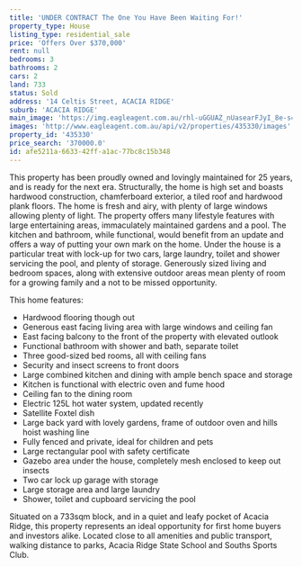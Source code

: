 ```yaml
---
title: 'UNDER CONTRACT The One You Have Been Waiting For!'
property_type: House
listing_type: residential_sale
price: 'Offers Over $370,000'
rent: null
bedrooms: 3
bathrooms: 2
cars: 2
land: 733
status: Sold
address: '14 Celtis Street, ACACIA RIDGE'
suburb: 'ACACIA RIDGE'
main_image: 'https://img.eagleagent.com.au/rhl-uGGUAZ_nUasearFJyI_8e-s=/1280x854/smart/https://s3-us-west-2.amazonaws.com/eagleagent-orig/images/6823296/119580991-image-M.jpg'
images: 'http://www.eagleagent.com.au/api/v2/properties/435330/images'
property_id: '435330'
price_search: '370000.0'
id: afe5211a-6633-42ff-a1ac-77bc8c15b348
---
```

This property has been proudly owned and lovingly maintained for 25 years, and is ready for the next era. Structurally, the home is high set and boasts hardwood construction, chamferboard exterior, a tiled roof and hardwood plank floors. The home is fresh and airy, with plenty of large windows allowing plenty of light. The property offers many lifestyle features with large entertaining areas, immaculately maintained gardens and a pool. The kitchen and bathroom, while functional, would benefit from an update and offers a way of putting your own mark on the home. Under the house is a particular treat with lock-up for two cars, large laundry, toilet and shower servicing the pool, and plenty of storage. Generously sized living and bedroom spaces, along with extensive outdoor areas mean plenty of room for a growing family and a not to be missed opportunity.

This home features:

*  Hardwood flooring though out
*  Generous east facing living area with large windows and ceiling fan
*  East facing balcony to the front of the property with elevated outlook
*  Functional bathroom with shower and bath, separate toilet
*  Three good-sized bed rooms, all with ceiling fans
*  Security and insect screens to front doors
*  Large combined kitchen and dining with ample bench space and storage
*  Kitchen is functional with electric oven and fume hood
*  Ceiling fan to the dining room
*  Electric 125L hot water system, updated recently
*  Satellite Foxtel dish
*  Large back yard with lovely gardens, frame of outdoor oven and hills hoist washing line
*  Fully fenced and private, ideal for children and pets
*  Large rectangular pool with safety certificate
*  Gazebo area under the house, completely mesh enclosed to keep out insects
*  Two car lock up garage with storage
*  Large storage area and large laundry
*  Shower, toilet and cupboard servicing the pool

Situated on a 733sqm block, and in a quiet and leafy pocket of Acacia Ridge, this property represents an ideal opportunity for first home buyers and investors alike. Located close to all amenities and public transport, walking distance to parks, Acacia Ridge State School and Souths Sports Club.